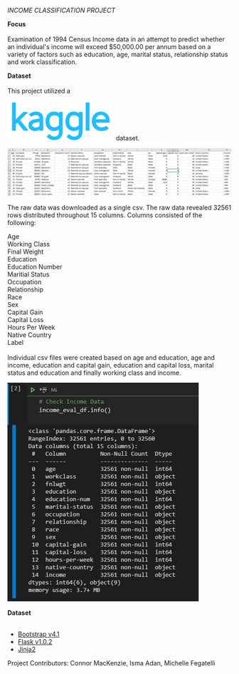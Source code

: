 *INCOME CLASSIFICATION PROJECT*



**Focus** <br><br>
Examination of 1994 Census Income data in an attempt to predict whether an individual's income will exceed $50,000.00 per annum based on a variety of factors such as education, age, marital status, relationship status and work classification.  

**Dataset** <br><br>
This project utilized a <br><br>![](images/Kaggle.png) 
dataset.  <br>  

![](images/csv.raw.png)

The raw data was downloaded as a single csv.  The raw data revealed 32561 rows distributed throughout 15 columns.  Columns consisted of the following:  

Age<br>
Working Class<br>
Final Weight<br>
Education<br>
Education Number<br>
Maritial Status<br>
Occupation<br>
Relationship<br>
Race<br>
Sex<br>
Capital Gain<br>
Capital Loss<br>
Hours Per Week<br>
Native Country<br>
Label<br>
<br>
Individual csv files were created based on age and education, age and income, education and capital gain, education and capital loss, marital status and education and finally working class and income.

![](images/data.info.png)




**Dataset** <br><br>

- [Bootstrap v4.1](https://getbootstrap.com/docs/4.1/getting-started/introduction/)
- [Flask v1.0.2](http://flask.pocoo.org/)
- [Jinja2](http://jinja.pocoo.org/docs/2.10/)
































Project Contributors: Connor MacKenzie, Isma Adan, Michelle Fegatelli